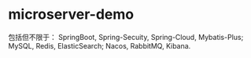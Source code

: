 # microserver-demo

包括但不限于：
SpringBoot, Spring-Secuity, Spring-Cloud, Mybatis-Plus;
MySQL, Redis, ElasticSearch;
Nacos, RabbitMQ, Kibana.
